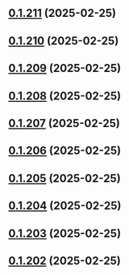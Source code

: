 ## [0.1.211](https://github.com/binary-braids/terraform-oracle/compare/v0.1.210...v0.1.211) (2025-02-25)



## [0.1.210](https://github.com/binary-braids/terraform-oracle/compare/v0.1.209...v0.1.210) (2025-02-25)



## [0.1.209](https://github.com/binary-braids/terraform-oracle/compare/v0.1.208...v0.1.209) (2025-02-25)



## [0.1.208](https://github.com/binary-braids/terraform-oracle/compare/v0.1.207...v0.1.208) (2025-02-25)



## [0.1.207](https://github.com/binary-braids/terraform-oracle/compare/v0.1.206...v0.1.207) (2025-02-25)



## [0.1.206](https://github.com/binary-braids/terraform-oracle/compare/v0.1.205...v0.1.206) (2025-02-25)



## [0.1.205](https://github.com/binary-braids/terraform-oracle/compare/v0.1.204...v0.1.205) (2025-02-25)



## [0.1.204](https://github.com/binary-braids/terraform-oracle/compare/v0.1.203...v0.1.204) (2025-02-25)



## [0.1.203](https://github.com/binary-braids/terraform-oracle/compare/v0.1.202...v0.1.203) (2025-02-25)



## [0.1.202](https://github.com/binary-braids/terraform-oracle/compare/v0.1.201...v0.1.202) (2025-02-25)



